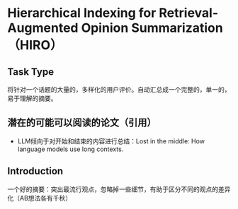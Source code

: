 # Hierarchical Indexing for Retrieval-Augmented Opinion Summarization （HIRO）


## Task Type

将针对一个话题的大量的，多样化的用户评价。自动汇总成一个完整的，单一的，易于理解的摘要。


## 潜在的可能可以阅读的论文（引用）

- LLM倾向于对开始和结束的内容进行总结：Lost in the middle: How language models use long contexts.




## Introduction

一个好的摘要：突出最流行观点，忽略掉一些细节，有助于区分不同的观点的差异化（AB想法各有千秋）